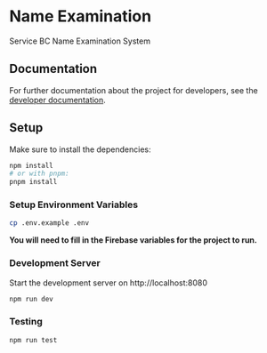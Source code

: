 # Name Examination

Service BC Name Examination System

## Documentation

For further documentation about the project for developers, see the [developer documentation](./DEVELOPER.md).

## Setup

Make sure to install the dependencies:

```bash
npm install
# or with pnpm:
pnpm install
```

### Setup Environment Variables

```bash
cp .env.example .env
```
**You will need to fill in the Firebase variables for the project to run.**

### Development Server

Start the development server on http://localhost:8080

```bash
npm run dev
```

### Testing

```bash
npm run test
```
